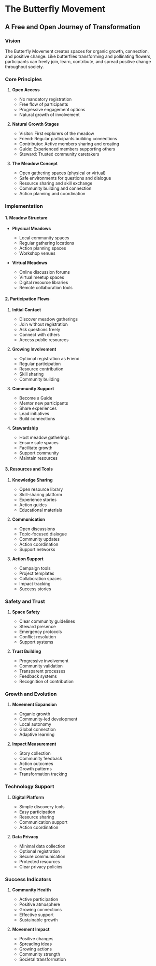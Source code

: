 # The Butterfly Movement
## A Free and Open Journey of Transformation

### Vision
The Butterfly Movement creates spaces for organic growth, connection, and positive change. Like butterflies transforming and pollinating flowers, participants can freely join, learn, contribute, and spread positive change throughout society.

### Core Principles

1. **Open Access**
   - No mandatory registration
   - Free flow of participants
   - Progressive engagement options
   - Natural growth of involvement

2. **Natural Growth Stages**
   - Visitor: First explorers of the meadow
   - Friend: Regular participants building connections
   - Contributor: Active members sharing and creating
   - Guide: Experienced members supporting others
   - Steward: Trusted community caretakers

3. **The Meadow Concept**
   - Open gathering spaces (physical or virtual)
   - Safe environments for questions and dialogue
   - Resource sharing and skill exchange
   - Community building and connection
   - Action planning and coordination

### Implementation

#### 1. Meadow Structure
- **Physical Meadows**
  - Local community spaces
  - Regular gathering locations
  - Action planning spaces
  - Workshop venues

- **Virtual Meadows**
  - Online discussion forums
  - Virtual meetup spaces
  - Digital resource libraries
  - Remote collaboration tools

#### 2. Participation Flows

1. **Initial Contact**
   - Discover meadow gatherings
   - Join without registration
   - Ask questions freely
   - Connect with others
   - Access public resources

2. **Growing Involvement**
   - Optional registration as Friend
   - Regular participation
   - Resource contribution
   - Skill sharing
   - Community building

3. **Community Support**
   - Become a Guide
   - Mentor new participants
   - Share experiences
   - Lead initiatives
   - Build connections

4. **Stewardship**
   - Host meadow gatherings
   - Ensure safe spaces
   - Facilitate growth
   - Support community
   - Maintain resources

#### 3. Resources and Tools

1. **Knowledge Sharing**
   - Open resource library
   - Skill-sharing platform
   - Experience stories
   - Action guides
   - Educational materials

2. **Communication**
   - Open discussions
   - Topic-focused dialogue
   - Community updates
   - Action coordination
   - Support networks

3. **Action Support**
   - Campaign tools
   - Project templates
   - Collaboration spaces
   - Impact tracking
   - Success stories

### Safety and Trust

1. **Space Safety**
   - Clear community guidelines
   - Steward presence
   - Emergency protocols
   - Conflict resolution
   - Support systems

2. **Trust Building**
   - Progressive involvement
   - Community validation
   - Transparent processes
   - Feedback systems
   - Recognition of contribution

### Growth and Evolution

1. **Movement Expansion**
   - Organic growth
   - Community-led development
   - Local autonomy
   - Global connection
   - Adaptive learning

2. **Impact Measurement**
   - Story collection
   - Community feedback
   - Action outcomes
   - Growth patterns
   - Transformation tracking

### Technology Support

1. **Digital Platform**
   - Simple discovery tools
   - Easy participation
   - Resource sharing
   - Communication support
   - Action coordination

2. **Data Privacy**
   - Minimal data collection
   - Optional registration
   - Secure communication
   - Protected resources
   - Clear privacy policies

### Success Indicators

1. **Community Health**
   - Active participation
   - Positive atmosphere
   - Growing connections
   - Effective support
   - Sustainable growth

2. **Movement Impact**
   - Positive changes
   - Spreading ideas
   - Growing actions
   - Community strength
   - Societal transformation

